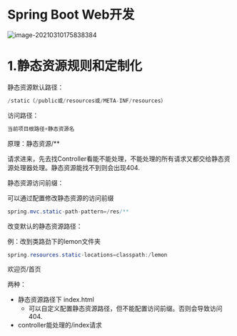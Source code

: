 # Spring Boot Web开发

![image-20210310175838384](https://i.loli.net/2021/03/10/vSP29JhmAgNMpRI.png)

# 1.静态资源规则和定制化

静态资源默认路径：

```java
/static（/public或/resources或/META-INF/resources）
```

访问路径：

```java
当前项目根路径+静态资源名
```



原理：静态资源/**

请求进来，先去找Controller看能不能处理，不能处理的所有请求又都交给静态资源处理器处理。静态资源能找不到则会出现404.



静态资源访问前缀：

可以通过配置修改静态资源的访问前缀

```java
spring.mvc.static-path-pattern=/res/**
```



改变默认的静态资源路径：

例：改到类路劲下的lemon文件夹

```java
spring.resources.static-locations=classpath:/lemon
```



欢迎页/首页

两种：

+ 静态资源路径下 index.html
  + 可以自定义配置静态资源路径，但不能配置访问前缀。否则会导致访问404.
+ controller能处理的/index请求